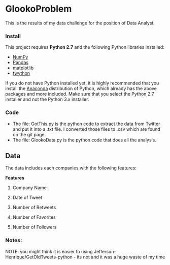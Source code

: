 # GlookoProblem
This is the results of my data challenge for the position of Data Analyst.  

### Install

This project requires **Python 2.7** and the following Python libraries installed:

- [NumPy](http://www.numpy.org/)
- [Pandas](http://pandas.pydata.org)
- [matplotlib](http://matplotlib.org/)
- [twython](https://github.com/ryanmcgrath/twython)

If you do not have Python installed yet, it is highly recommended that you install the [Anaconda](http://continuum.io/downloads) distribution of Python, which already has the above packages and more included. Make sure that you select the Python 2.7 installer and not the Python 3.x installer. 

### Code

- The file: GotThis.py is the python code to extract the data from Twitter and put it into a .txt file.  I converted those files to .csv which are found on the git page.
- The file: GlookoData.py is the python code that does all the analysis.

## Data

The data includes each companies with the following features: 

**Features**
1. Company Name

2. Date of Tweet 

3. Number of Retweets

4. Number of Favorites

5. Number of Followers

### Notes:
NOTE: you might think it is easier to using Jefferson-Henrique/GetOldTweets-python - its not and it was a huge waste of my time
